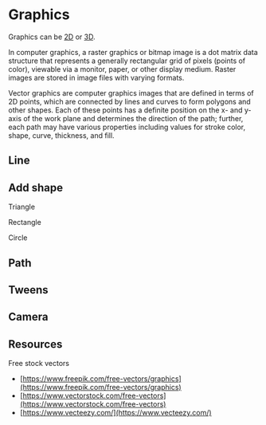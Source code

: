 # Graphics

Graphics can be [2D](https://en.wikipedia.org/wiki/2D_computer_graphics) or [3D](https://en.wikipedia.org/wiki/3D_computer_graphics).

In computer graphics, a raster graphics or bitmap image is a dot matrix data structure that represents a generally rectangular grid of pixels (points of color), viewable via a monitor, paper, or other display medium. Raster images are stored in image files with varying formats.

Vector graphics are computer graphics images that are defined in terms of 2D points, which are connected by lines and curves to form polygons and other shapes. Each of these points has a definite position on the x- and y-axis of the work plane and determines the direction of the path; further, each path may have various properties including values for stroke color, shape, curve, thickness, and fill.

## Line

## Add shape

Triangle

Rectangle

Circle

## Path

## Tweens

## Camera

## Resources

Free stock vectors

- [https://www.freepik.com/free-vectors/graphics](https://www.freepik.com/free-vectors/graphics)
- [https://www.vectorstock.com/free-vectors](https://www.vectorstock.com/free-vectors)
- [https://www.vecteezy.com/](https://www.vecteezy.com/)
